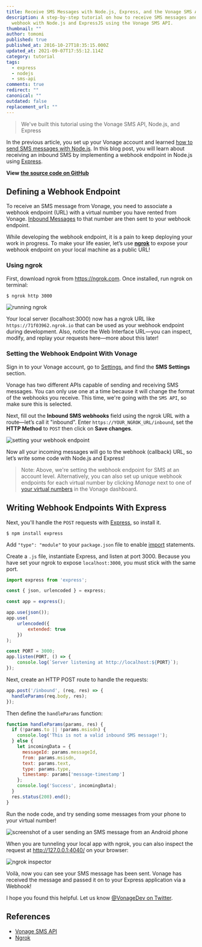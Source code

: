 ```yaml
---
title: Receive SMS Messages with Node.js, Express, and the Vonage SMS API
description: A step-by-step tutorial on how to receive SMS messages and write a
  webhook with Node.js and ExpressJS using the Vonage SMS API.
thumbnail: ""
author: tomomi
published: true
published_at: 2016-10-27T18:35:15.000Z
updated_at: 2021-09-07T17:55:12.114Z
category: tutorial
tags:
  - express
  - nodejs
  - sms-api
comments: true
redirect: ""
canonical: ""
outdated: false
replacement_url: ""
---
```

> We've built this tutorial using the Vonage SMS API, Node.js, and Express

In the previous article, you set up your Vonage account and learned [how to send SMS messages with Node.js](https://learn.vonage.com/blog/2016/10/19/how-to-send-sms-messages-with-node-js-and-express-dr/). In this blog post, you will learn about receiving an inbound SMS by implementing a webhook endpoint in Node.js using [Express](http://expressjs.com/).

**View** **[the source code on GitHub](https://github.com/nexmo-community/receive-sms-node)**

## Defining a Webhook Endpoint

To receive an SMS message from Vonage, you need to associate a webhook endpoint (URL) with a virtual number you have rented from Vonage. [Inbound Messages](https://developer.vonage.com/messaging/sms/guides/inbound-sms) to that number are then sent to your webhook endpoint.

While developing the webhook endpoint, it is a pain to keep deploying your work in progress. To make your life easier, let’s use **[ngrok](https://ngrok.com/)** to expose your webhook endpoint on your local machine as a public URL!

### Using ngrok

First, download ngrok from <https://ngrok.com>. Once installed, run ngrok on terminal:

```bash
$ ngrok http 3000
```

![running ngrok](/content/blog/how-to-receive-sms-messages-with-node-js-and-express/ngrok.png "running ngrok")

Your local server (localhost:3000) now has a ngrok URL like `https://71f03962.ngrok.io` that can be used as your webhook endpoint during development. Also, notice the Web Interface URL—you can inspect, modify, and replay your requests here—more about this later!

### Setting the Webhook Endpoint With Vonage

Sign in to your Vonage account, go to [Settings](https://dashboard.nexmo.com/settings), and find the **SMS Settings** section.  

Vonage has two different APIs capable of sending and receiving SMS messages. You can only use one at a time because it will change the format of the webhooks you receive. This time, we're going with the `SMS API`, so make sure this is selected.  

Next, fill out the **Inbound SMS webhooks** field using the ngrok URL with a route—let’s call it "inbound". Enter `https://YOUR_NGROK_URL/inbound`, set the **HTTP Method** to `POST` then click on **Save changes**.

![setting your webhook endpoint](/content/blog/receive-sms-messages-with-node-js-express-and-the-vonage-sms-api/screenshot-2021-09-03-at-22.10.12.png "setting your webhook endpoint")

Now all your incoming messages will go to the webhook (callback) URL, so let’s write some code with Node.js and Express!

> Note: Above, we're setting the webhook endpoint for SMS at an account level. Alternatively, you can also set up unique webhook endpoints for each virtual number by clicking *Manage* next to one of [your virtual numbers](https://dashboard.nexmo.com/your-numbers) in the Vonage dashboard.

## Writing Webhook Endpoints With Express

Next, you'll handle the `POST` requests with [Express](https://expressjs.com/), so install it.

```shell
$ npm install express
```

Add `"type": "module"` to your `package.json` file to enable [import](https://developer.mozilla.org/en-US/docs/Web/JavaScript/Reference/Statements/import) statements.

Create a `.js` file, instantiate Express, and listen at port 3000. Because you have set your ngrok to expose `localhost:3000`, you must stick with the same port.

```javascript
import express from 'express';

const { json, urlencoded } = express;

const app = express();

app.use(json());
app.use(
    urlencoded({
        extended: true
    })
);

const PORT = 3000;
app.listen(PORT, () => {
    console.log(`Server listening at http://localhost:${PORT}`);
});
```

Next, create an HTTP POST route to handle the requests:

```javascript
app.post('/inbound', (req, res) => {
  handleParams(req.body, res);
});
```

Then define the `handleParams` function:

```javascript
function handleParams(params, res) {
  if (!params.to || !params.msisdn) {
    console.log('This is not a valid inbound SMS message!');
  } else {
    let incomingData = {
      messageId: params.messageId,
      from: params.msisdn,
      text: params.text,
      type: params.type,
      timestamp: params['message-timestamp']
    };
    console.log('Success', incomingData);
  }
  res.status(200).end();
}
```

Run the node code, and try sending some messages from your phone to your virtual number!

![screenshot of a user sending an SMS message from an Android phone](/content/blog/how-to-receive-sms-messages-with-node-js-and-express/screenshot-sending-sms.gif "screenshot of a user sending an sms message from an Android phone")

When you are tunneling your local app with ngrok, you can also inspect the request at <http://127.0.0.1:4040/> on your browser:

![ngrok inspector](/content/blog/how-to-receive-sms-messages-with-node-js-and-express/ngrok-inspector.png "ngrok inspector")

Voilà, now you can see your SMS message has been sent. Vonage has received the message and passed it on to your Express application via a Webhook!

I hope you found this helpful. Let us know [@VonageDev on Twitter](https://twitter.com/VonageDev).

## References

* [Vonage SMS API](https://developer.vonage.com/messaging/sms/overview)
* [Ngrok](https://ngrok.com/)
